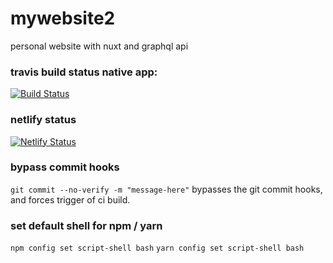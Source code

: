 # mywebsite2

personal website with nuxt and graphql api

### travis build status native app:

[![Build Status](https://travis-ci.org/jschmidtnj/mywebsite2.svg?branch=master)](https://travis-ci.org/jschmidtnj/mywebsite2)

### netlify status

[![Netlify Status](https://api.netlify.com/api/v1/badges/a7048ec8-c936-411d-8a06-3af2e9010ea7/deploy-status)](https://app.netlify.com/sites/joshuaschmidt/deploys)

### bypass commit hooks

`git commit --no-verify -m "message-here"` bypasses the git commit hooks, and forces trigger of ci build.

### set default shell for npm / yarn

`npm config set script-shell bash`
`yarn config set script-shell bash`
